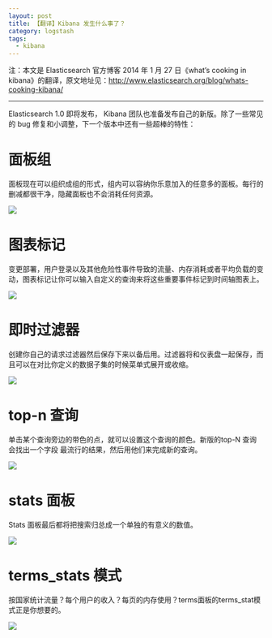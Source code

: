 ```yaml
---
layout: post
title: 【翻译】Kibana 发生什么事了？
category: logstash
tags:
  - kibana
---
```


注：本文是 Elasticsearch 官方博客 2014 年 1 月 27 日《what’s cooking in kibana》的翻译，原文地址见：<http://www.elasticsearch.org/blog/whats-cooking-kibana/>

-----------------------------------------------

Elasticsearch 1.0 即将发布， Kibana 团队也准备发布自己的新版。除了一些常见的 bug 修复和小调整，下一个版本中还有一些超棒的特性：

面板组
==============

面板现在可以组织成组的形式，组内可以容纳你乐意加入的任意多的面板。每行的删减都很干净，隐藏面板也不会消耗任何资源。

![](http://www.elasticsearch.org/content/uploads/2014/01/rows_as_groups.png)

图表标记
=============

变更部署，用户登录以及其他危险性事件导致的流量、内存消耗或者平均负载的变动，图表标记让你可以输入自定义的查询来将这些重要事件标记到时间轴图表上。

![](http://www.elasticsearch.org/content/uploads/2014/01/chart_markers.png)

即时过滤器
==============

创建你自己的请求过滤器然后保存下来以备后用。过滤器将和仪表盘一起保存，而且可以在对比你定义的数据子集的时候菜单式展开或收缩。

![](http://www.elasticsearch.org/content/uploads/2014/01/adhoc_filters.png)

top-n 查询
================

单击某个查询旁边的带色的点，就可以设置这个查询的颜色。新版的top-N 查询会找出一个字段 最流行的结果，然后用他们来完成新的查询。

![](http://www.elasticsearch.org/content/uploads/2014/01/top_n_queries.png)

stats 面板
==============

Stats 面板最后都将把搜索归总成一个单独的有意义的数值。

![](http://www.elasticsearch.org/content/uploads/2014/01/stats_panel.png)

terms_stats 模式
=================

按国家统计流量？每个用户的收入？每页的内存使用？terms面板的terms_stat模式正是你想要的。

![](http://www.elasticsearch.org/content/uploads/2014/01/Screen-Shot-2014-01-27-at-9.14.42-AM.png)

